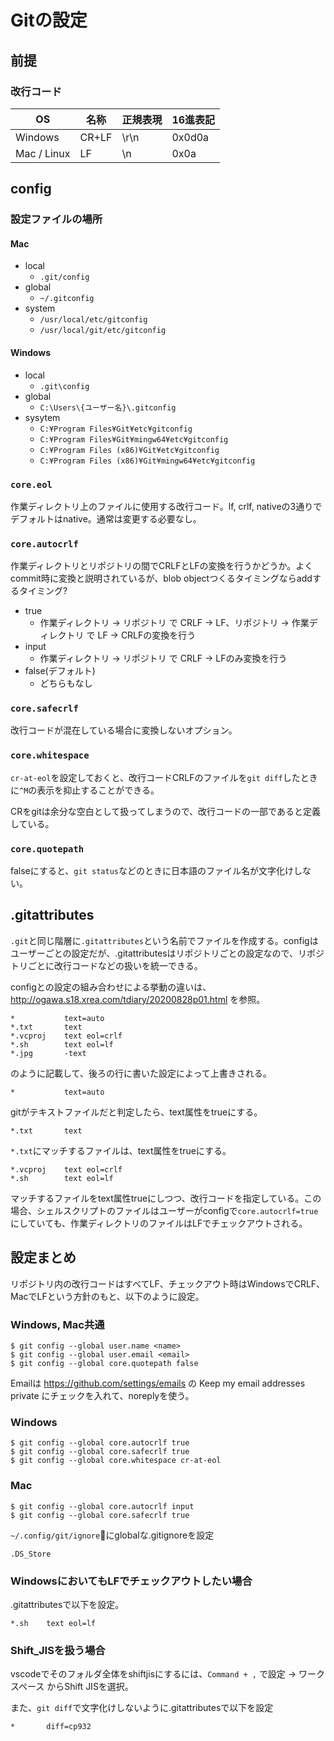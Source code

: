 # Gitの設定

## 前提
### 改行コード
|  OS  |  名称  | 正規表現 | 16進表記 |
| ----         | ----    | ---  | --- |
|  Windows     |  CR+LF  | \r\n | 0x0d0a
|  Mac / Linux  |  LF     | \n   | 0x0a

## config
### 設定ファイルの場所
#### Mac
- local
  - `.git/config`
- global
  - `~/.gitconfig`
- system
  - `/usr/local/etc/gitconfig`
  - `/usr/local/git/etc/gitconfig`

#### Windows
- local
  - `.git\config`
- global
  - `C:\Users\{ユーザー名}\.gitconfig`
- sysytem
  - `C:¥Program Files¥Git¥etc¥gitconfig`
  - `C:¥Program Files¥Git¥mingw64¥etc¥gitconfig`
  - `C:¥Program Files (x86)¥Git¥etc¥gitconfig`
  - `C:¥Program Files (x86)¥Git¥mingw64¥etc¥gitconfig`

### `core.eol` 
作業ディレクトリ上のファイルに使用する改行コード。lf, crlf, nativeの3通りでデフォルトはnative。通常は変更する必要なし。

### `core.autocrlf`
作業ディレクトリとリポジトリの間でCRLFとLFの変換を行うかどうか。よくcommit時に変換と説明されているが、blob objectつくるタイミングならaddするタイミング?
- true
  - 作業ディレクトリ -> リポジトリ で CRLF -> LF、リポジトリ -> 作業ディレクトリ で LF -> CRLFの変換を行う
- input
  - 作業ディレクトリ -> リポジトリ で CRLF -> LFのみ変換を行う
- false(デフォルト)
  - どちらもなし

### `core.safecrlf`
改行コードが混在している場合に変換しないオプション。

### `core.whitespace`
`cr-at-eol`を設定しておくと、改行コードCRLFのファイルを`git diff`したときに`^M`の表示を抑止することができる。

CRをgitは余分な空白として扱ってしまうので、改行コードの一部であると定義している。

### `core.quotepath`
falseにすると、`git status`などのときに日本語のファイル名が文字化けしない。

## .gitattributes
`.git`と同じ階層に`.gitattributes`という名前でファイルを作成する。configはユーザーごとの設定だが、.gitattributesはリポジトリごとの設定なので、リポジトリごとに改行コードなどの扱いを統一できる。

configとの設定の組み合わせによる挙動の違いは、http://ogawa.s18.xrea.com/tdiary/20200828p01.html を参照。

```
*           text=auto
*.txt       text
*.vcproj    text eol=crlf
*.sh        text eol=lf
*.jpg       -text
```
のように記載して、後ろの行に書いた設定によって上書きされる。

```
*           text=auto
```
gitがテキストファイルだと判定したら、text属性をtrueにする。
```
*.txt       text
```
`*.txt`にマッチするファイルは、text属性をtrueにする。
```
*.vcproj    text eol=crlf
*.sh        text eol=lf
```
マッチするファイルをtext属性trueにしつつ、改行コードを指定している。この場合、シェルスクリプトのファイルはユーザーがconfigで`core.autocrlf=true`にしていても、作業ディレクトリのファイルはLFでチェックアウトされる。

## 設定まとめ
リポジトリ内の改行コードはすべてLF、チェックアウト時はWindowsでCRLF、MacでLFという方針のもと、以下のように設定。

### Windows, Mac共通
```
$ git config --global user.name <name>
$ git config --global user.email <email>
$ git config --global core.quotepath false
```
Emailは https://github.com/settings/emails の Keep my email addresses private にチェックを入れて、noreplyを使う。

### Windows
```
$ git config --global core.autocrlf true
$ git config --global core.safecrlf true
$ git config --global core.whitespace cr-at-eol
```

### Mac
```
$ git config --global core.autocrlf input
$ git config --global core.safecrlf true
```
`~/.config/git/ignore`にglobalな.gitignoreを設定
```
.DS_Store
```

### WindowsにおいてもLFでチェックアウトしたい場合
.gitattributesで以下を設定。
```
*.sh    text eol=lf
```

### Shift_JISを扱う場合
vscodeでそのフォルダ全体をshiftjisにするには、`Command + ,` で設定 -> ワークスペース からShift JISを選択。

また、`git diff`で文字化けしないように.gitattributesで以下を設定
```
*       diff=cp932
```
